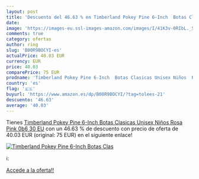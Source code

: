 ```yaml
---
layout: post
title: 'Descuento del 46.63 % en Timberland Pokey Pine 6-Inch  Botas Clas'
date: 
image: 'https://images-eu.ssl-images-amazon.com/images/I/41K3v-0RIbL._SL200_.jpg'
comments: true
category: ofertas
author: ring
slug: 'B00R9BOCYI-es'
actualPrice: 40.03 EUR
currency: EUR
price: 40.03
comparePrice: 75 EUR
prodname: 'Timberland Pokey Pine 6-Inch  Botas Clasicas Unisex Niños  Rosa  Pink 0b6   30 EU'
country: 'es'
flag: '🇪🇸'
buyurl: 'https://www.amazon.es/dp/B00R9BOCYI/?tag=tolees-21'
descuento: '46.63'
average: '40.03'
---
```


Tienes [Timberland Pokey Pine 6-Inch  Botas Clasicas Unisex Niños  Rosa  Pink 0b6   30 EU](https://www.amazon.es/dp/B00R9BOCYI/?tag=tolees-21) con un 46.63 % de descuento con precio de oferta de 40.03 EUR (original: 75 EUR) en el siguiente enlace!

[![Timberland Pokey Pine 6-Inch  Botas Clas](https://images-eu.ssl-images-amazon.com/images/I/41K3v-0RIbL._SL200_.jpg)](https://www.amazon.es/dp/B00R9BOCYI/?tag=tolees-21)

ℹ️:


[Accede a la oferta!!](https://www.amazon.es/dp/B00R9BOCYI/?tag=tolees-21)
